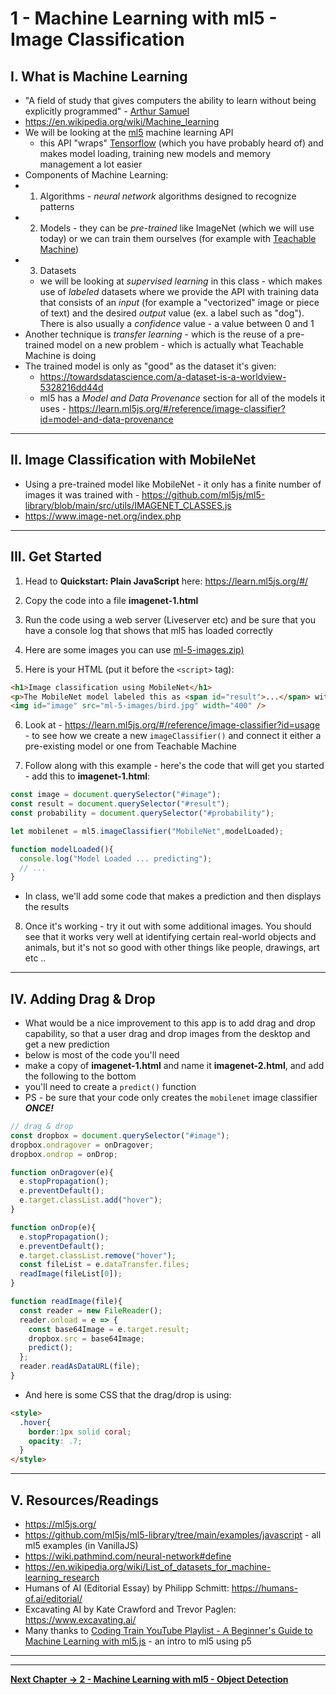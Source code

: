 # 1 - Machine Learning with ml5 - Image Classification

## I. What is Machine Learning

- "A field of study that gives computers the ability to learn without being explicitly programmed" - [Arthur Samuel](https://en.wikipedia.org/wiki/Arthur_Samuel)
- https://en.wikipedia.org/wiki/Machine_learning
- We will be looking at the [ml5](https://ml5js.org/) machine learning API
  - this API "wraps" [Tensorflow](https://www.tensorflow.org/overview) (which you have probably heard of) and makes model loading, training new models and memory management a lot easier
- Components of Machine Learning: 
 - 1. Algorithms  - *neural network* algorithms designed to recognize patterns
 - 2. Models - they can be *pre-trained* like ImageNet (which we will use today) or we can train them ourselves (for example with [Teachable Machine](https://teachablemachine.withgoogle.com/))
 - 3. Datasets
   - we will be looking at *supervised learning* in this class - which makes use of *labeled* datasets where we provide the API with training data that consists of an *input* (for example a "vectorized" image or piece of text) and the desired *output* value (ex. a label such as "dog"). There is also usually a *confidence* value - a value between 0 and 1
- Another technique is *transfer learning* - which is the reuse of a pre-trained model on a new problem - which is actually what Teachable Machine is doing
- The trained model is only as "good" as the dataset it's given:
  - https://towardsdatascience.com/a-dataset-is-a-worldview-5328216dd44d
  - ml5 has a *Model and Data Provenance* section for all of the models it uses - https://learn.ml5js.org/#/reference/image-classifier?id=model-and-data-provenance


<hr>

## II. Image Classification with MobileNet

- Using a pre-trained model like MobileNet  - it only has a finite number of images it was trained with - https://github.com/ml5js/ml5-library/blob/main/src/utils/IMAGENET_CLASSES.js
- https://www.image-net.org/index.php

<hr>

## III. Get Started

1) Head to **Quickstart: Plain JavaScript** here: https://learn.ml5js.org/#/ 

2) Copy the code into a file **imagenet-1.html**

3) Run the code using a web server (Liveserver etc) and be sure that you have a console log that shows that ml5 has loaded correctly

4) Here are some images you can use [ml-5-images.zip)](_files/ml-5-images.zip)

5) Here is your HTML (put it before the `<script>` tag):

```html
<h1>Image classification using MobileNet</h1>
<p>The MobileNet model labeled this as <span id="result">...</span> with a confidence of <span id="probability">...</span>.</p>
<img id="image" src="ml-5-images/bird.jpg" width="400" />
```

6) Look at - https://learn.ml5js.org/#/reference/image-classifier?id=usage  - to see how we create a new `imageClassifier()` and connect it either a pre-existing model or one from Teachable Machine

7) Follow along with this example - here's the code that will get you started - add this to **imagenet-1.html**:

```js
const image = document.querySelector("#image");
const result = document.querySelector("#result");
const probability = document.querySelector("#probability");

let mobilenet = ml5.imageClassifier("MobileNet",modelLoaded);

function modelLoaded(){
  console.log("Model Loaded ... predicting");
  // ...
}
```

- In class, we'll add some code that makes a prediction and then displays the results

8) Once it's working - try it out with some additional images. You should see that it works very well at identifying certain real-world objects and animals, but it's not so good with other things like people, drawings, art etc ..

<hr>

## IV. Adding Drag & Drop

- What would be a nice improvement to this app is to add drag and drop capability, so that a user drag and drop images from the desktop and get a new prediction
 - below is most of the code you'll need
 - make a copy of **imagenet-1.html** and name it  **imagenet-2.html**, and add the following to the bottom
 - you'll need to create a `predict()` function
 - PS - be sure that your code only creates the `mobilenet` image classifier ***ONCE!***

```js
// drag & drop
const dropbox = document.querySelector("#image");
dropbox.ondragover = onDragover;
dropbox.ondrop = onDrop;

function onDragover(e){
  e.stopPropagation();
  e.preventDefault();
  e.target.classList.add("hover");
}

function onDrop(e){
  e.stopPropagation();
  e.preventDefault();
  e.target.classList.remove("hover");
  const fileList = e.dataTransfer.files;
  readImage(fileList[0]);
}

function readImage(file){
  const reader = new FileReader();
  reader.onload = e => {
    const base64Image = e.target.result;
    dropbox.src = base64Image;
    predict();
  };
  reader.readAsDataURL(file);
}
```

- And here is some CSS that the drag/drop is using:

```html
<style>
  .hover{
    border:1px solid coral;
    opacity: .7;
  }
</style>
```

<hr>

## V. Resources/Readings
- https://ml5js.org/
- https://github.com/ml5js/ml5-library/tree/main/examples/javascript - all ml5 examples (in VanillaJS)
- https://wiki.pathmind.com/neural-network#define
- https://en.wikipedia.org/wiki/List_of_datasets_for_machine-learning_research
- Humans of AI (Editorial Essay) by Philipp Schmitt: https://humans-of.ai/editorial/
- Excavating AI by Kate Crawford and Trevor Paglen: https://www.excavating.ai/
- Many thanks to [Coding Train YouTube Playlist - A Beginner's Guide to Machine Learning with ml5.js](https://www.youtube.com/watch?v=jmznx0Q1fP0&list=PLRqwX-V7Uu6YPSwT06y_AEYTqIwbeam3y) - an intro to ml5 using p5

<hr><hr>

**[Next Chapter -> 2 - Machine Learning with ml5 - Object Detection](2-ml-object-detection.md)**
